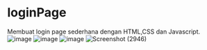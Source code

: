 # loginPage
Membuat login page sederhana dengan HTML,CSS dan Javascript.
![image](https://github.com/user-attachments/assets/982af598-a7ee-46b5-b03e-22f8280b899d)
![image](https://github.com/user-attachments/assets/a3654686-b716-4bb8-8ecf-951973ff873f)
![image](https://github.com/user-attachments/assets/d43226f3-30a7-438c-8da0-032e97a87a7a)
![Screenshot (2946)](https://github.com/user-attachments/assets/fdd0f14e-fba4-4d9f-a3f5-101238368ed0)
